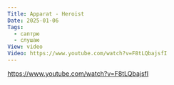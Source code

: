 ```yaml
---
Title: Apparat - Heroist
Date: 2025-01-06
Tags:
  - саптрю
  - слушаю
View: video
Video: https://www.youtube.com/watch?v=F8tLQbajsfI
---
```


https://www.youtube.com/watch?v=F8tLQbajsfI
